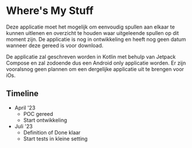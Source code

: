 # Where's My Stuff
Deze applicatie moet het mogelijk om eenvoudig spullen aan elkaar te kunnen uitlenen en overzicht te houden waar uitgeleende spullen op dit moment zijn. De applicatie is nog in ontwikkeling en heeft nog geen datum wanneer deze gereed is voor download.

De applicatie zal geschreven worden in Kotlin met behulp van Jetpack Compose en zal zodoende dus een Android only applicatie worden. Er zijn vooralsnog geen plannen om een dergelijke applicatie uit te brengen voor iOs.

## Timeline
 - April '23
   - POC gereed
   - Start ontwikkeling
 - Juli '23
   - Definition of Done klaar
   - Start tests in kleine setting
